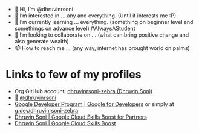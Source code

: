 - 👋 Hi, I’m @dhruvinrsoni
- 👀 I’m interested in ... any and everything. (Until it interests me :P)
- 🌱 I’m currently learning ... everything. (something on beginner level and somethings on advance level) #AlwaysAStudent
- 💞️ I’m looking to collaborate on ... (what can bring positive change and also generate wealth)
- 📫 How to reach me ... (any way, internet has brought world on palms)

<!---
dhruvinrsoni/dhruvinrsoni is a ✨ special ✨ repository because its `README.md` (this file) appears on your GitHub profile.
You can click the Preview link to take a look at your changes.
--->

# Links to few of my profiles
- Org GitHub account: [dhruvinrsoni-zebra (Dhruvin Soni)](https://github.com/dhruvinrsoni-zebra)
- 🐤 [@dhruvinrsoni](https://twitter.com/dhruvinrsoni)
- [Google Developer Program | Google for Developers](https://developers.google.com/profile/u/dhruvinrsoni-zebra) or simply at [g.dev/dhruvinrsoni-zebra](https://g.dev/dhruvinrsoni-zebra)
- [Dhruvin Soni | Google Cloud Skills Boost for Partners](https://partner.cloudskillsboost.google/public_profiles/963de973-47b9-49f7-85c4-8cd882b597e3)
- [Dhruvin Soni | Google Cloud Skills Boost](https://www.cloudskillsboost.google/public_profiles/963de973-47b9-49f7-85c4-8cd882b597e3)
